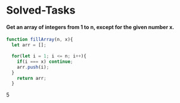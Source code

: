 # Solved-Tasks
####  Get an array of integers from 1 to n, except for the given number x.


````javascript
function fillArray(n, x){
  let arr = [];
  
  for(let i = 1; i <= n; i++){
    if(i === x) continue;
    arr.push(i);
  }
    return arr;
  } 
````


5

